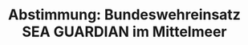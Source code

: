 ---
layout: abstimmung
title: "Abstimmung: Bundeswehreinsatz SEA GUARDIAN im Mittelmeer"
categories:
 - Bundeswehr
 - Ausland
tags:
 - Mittelmeer
 - SEA GUARDIAN
 - NATO
 - OAE
abstimmung:
 legislaturperiode: 18
 bundestagssitzung: 193
 abstimmung: 3
links:
 - title: https://www.bundestag.de/parlament/plenum/abstimmung/abstimmung?id=421
   url: https://www.bundestag.de/parlament/plenum/abstimmung/abstimmung?id=421
 - title: http://www.abgeordnetenwatch.de/bundeswehrbeteiligung_an_nato_operation_sea_guardian-1105-815.html
   url: http://www.abgeordnetenwatch.de/bundeswehrbeteiligung_an_nato_operation_sea_guardian-1105-815.html
data:
 - title: Abstimmungsergebnis 20160929_3-data.pdf
   url: /res/abstimmungsliste/20160929_3-data.pdf
 - title: Abstimmungsergebnis 20160929_3_xls-data.csv
   url: /res/abstimmungsliste/analyses/20160929_3_xls-data.csv
documents:
 - title: Drucksache 18/09632.pdf
   url: http://dip21.bundestag.de/dip21/btd/18/096/1809632.pdf
   local: /res/abstimmungsdaten/018-193-03/1809632.pdf
 - title: Drucksache 18/09793.pdf
   url: http://dip21.bundestag.de/dip21/btd/18/097/1809793.pdf
   local: /res/abstimmungsdaten/018-193-03/1809793.pdf
preview: |
     Deutscher Bundestag
    
     193. Sitzung des Deutschen Bundestages
     am Donnerstag, 29.September 2016
    
     Endgültiges Ergebnis der Namentlichen Abstimmung Nr. 3
    
     Beschlussempfehlung des Auswärtigen Ausschusses (3. Ausschuss) zu dem Antrag der
     Bundesregierung
     Beteiligung bewaffneter deutscher Streitkräfte an der NATO-geführten Maritimen
     Sicherheitsoperation SEA GUARDIAN im Mittelmeer
     - Drs. 18/9632 und 18/9793
    
     Abgegebene Stimmen insgesamt:
    
     559
    
     Nicht abgegebene Stimmen:
     Ja-Stimmen:
    
     71
     441
    
     Nein-Stimmen:
    
     117
    
     Enthaltungen:
    
     1
    
     Ungültige:
    
     0
    
     Berlin, den 29.09.2016
    
     Beginn: 19:29
     Ende: 19:32
---